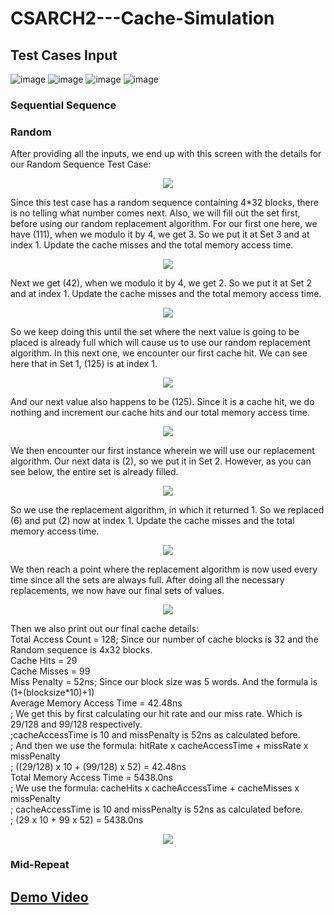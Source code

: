 # CSARCH2---Cache-Simulation
## Test Cases Input

![image](https://github.com/Wads01/CSARCH2---Cache-Simulation/assets/130729389/a3a1b660-f28d-432a-b4a1-f4977ec44f2a)
![image](https://github.com/Wads01/CSARCH2---Cache-Simulation/assets/130729389/37cdce57-0551-444d-8847-996317f1bdf0)
![image](https://github.com/Wads01/CSARCH2---Cache-Simulation/assets/130729389/3dd30297-040f-4d6a-8e58-688a6c76d6d2)
![image](https://github.com/Wads01/CSARCH2---Cache-Simulation/assets/130729389/f1d65994-70fd-4b87-bcba-59bec9fe178c)

### Sequential Sequence

### Random
After providing all the inputs, we end up with this screen with the details for our Random Sequence Test Case:
<p align="center">
  <img src="https://github.com/Wads01/CSARCH2---Cache-Simulation/assets/98384276/35313679-ad15-49d7-8508-5879cec5989d" />
</p>

Since this test case has a random sequence containing 4*32 blocks, there is no telling what number comes next. Also, we will fill out the set first, before using our random replacement algorithm. For our first one here, we have (111), when we modulo it by 4, we get 3. So we put it at Set 3 and at index 1. Update the cache misses and the total memory access time.
<p align="center">
  <img src="https://github.com/Wads01/CSARCH2---Cache-Simulation/assets/98384276/e683ce09-ca4d-4de9-b996-66db1ad4d075" />
</p>

Next we get (42), when we modulo it by 4, we get 2. So we put it at Set 2 and at index 1. Update the cache misses and the total memory access time.
<p align="center">
  <img src="https://github.com/Wads01/CSARCH2---Cache-Simulation/assets/98384276/0986844c-249e-4dfd-ad28-c6ade4463061" />
</p>

So we keep doing this until the set where the next value is going to be placed is already full which will cause us to use our random replacement algorithm. In this next one, we encounter our first cache hit. We can see here that in Set 1, (125) is at index 1. 
<p align="center">
  <img src="https://github.com/Wads01/CSARCH2---Cache-Simulation/assets/98384276/0da95e6d-b55f-4401-84af-a1f91028b4b0" />
</p>

And our next value also happens to be (125). Since it is a cache hit, we do nothing and increment our cache hits and our total memory access time.
<p align="center">
  <img src="https://github.com/Wads01/CSARCH2---Cache-Simulation/assets/98384276/09e51455-6e4f-4ec4-b6ef-3a665bda1421" />
</p>

We then encounter our first instance wherein we will use our replacement algorithm. Our next data is (2), so we put it in Set 2. However, as you can see below, the entire set is already filled.
<p align="center">
  <img src="https://github.com/Wads01/CSARCH2---Cache-Simulation/assets/98384276/f77e7075-55ed-49e8-b313-28e266dc1b81" />
</p>

So we use the replacement algorithm, in which it returned 1. So we replaced (6) and put (2) now at index 1. Update the cache misses and the total memory access time.
<p align="center">
  <img src="https://github.com/Wads01/CSARCH2---Cache-Simulation/assets/98384276/320472a5-3819-475e-bb5d-4fec343dcda8" />
</p>

We then reach a point where the replacement algorithm is now used every time since all the sets are always full. After doing all the necessary replacements, we now have our final sets of values.
<p align="center">
  <img src="https://github.com/Wads01/CSARCH2---Cache-Simulation/assets/98384276/472dfe42-a342-4679-8f25-f97581f55e0d" />
</p>


Then we also print out our final cache details:<br>
Total Access Count = 128; Since our number of cache blocks is 32 and the Random sequence is 4x32 blocks.<br>
Cache Hits = 29<br>
Cache Misses = 99<br>
Miss Penalty = 52ns; Since our block size was 5 words. And the formula is (1+(blocksize*10)+1)<br>
Average Memory Access Time = 42.48ns<br>
; We get this by first calculating our hit rate and our miss rate. Which is 29/128 and 99/128 respectively.<br>
;cacheAccessTime is 10 and missPenalty is 52ns as calculated before.<br>
; And then we use the formula: hitRate x cacheAccessTime + missRate x missPenalty<br>
; ((29/128) x 10 + (99/128) x 52) = 42.48ns<br>
Total Memory Access Time = 5438.0ns<br>
	; We use the formula: cacheHits x cacheAccessTime + cacheMisses x missPenalty<br>
	; cacheAccessTime is 10 and missPenalty is 52ns as calculated before.<br>
	; (29 x 10 + 99 x 52) = 5438.0ns<br>
 <p align="center">
  <img src="https://github.com/Wads01/CSARCH2---Cache-Simulation/assets/98384276/6d2647c7-73e6-4901-8b00-543f2d4854b1" />
</p>


### Mid-Repeat
  
## [Demo Video](https://www.youtube.com/watch?v=3pEerq1uPlE)
